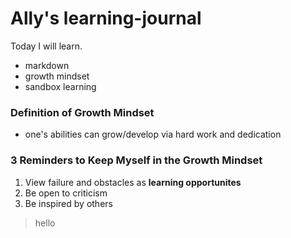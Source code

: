# Ally's learning-journal

Today I will learn.
- markdown
- growth mindset
- sandbox learning

### Definition of Growth Mindset
- one's abilities can grow/develop via hard work and dedication

### 3 Reminders to Keep Myself in the Growth Mindset
1. View failure and obstacles as **learning opportunites**
1. Be open to criticism
1. Be inspired by others 

>hello
